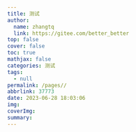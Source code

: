```yaml
---
title: 测试
author:
  name: zhangtq
  link: https://gitee.com/better_better
top: false
cover: false
toc: true
mathjax: false
categories: 测试
tags:
  - null
permalink: /pages//
abbrlink: 37773
date: 2023-06-28 18:03:06
img:
coverImg:
summary:
---
```


